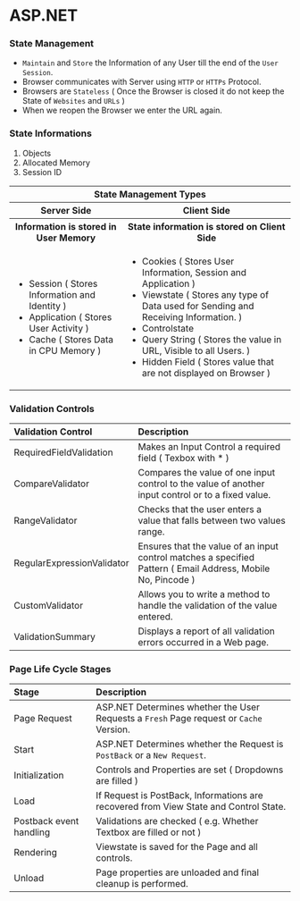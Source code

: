 # ASP.NET 

### State Management
- `Maintain` and `Store` the Information of any User till the end of the `User Session`.
- Browser communicates with Server using `HTTP` or `HTTPs` Protocol.
- Browsers are `Stateless` ( Once the Browser is closed it do not keep the State of `Websites` and `URLs` )
- When we reopen the Browser we enter the URL again.

### State Informations
1. Objects 
2. Allocated Memory
3. Session ID

<table>
  <tr><th colspan=2>State Management Types</th></tr>
  <tr><th>Server Side</th><th>Client Side</th></tr>
  <tr><th>Information is stored in User Memory</th><th>State information is stored on Client Side</th></tr>
  <tr>
    <td>
      <ul>
        <li>Session ( Stores Information and Identity )</li>
        <li>Application ( Stores User Activity )</li>
        <li>Cache ( Stores Data in CPU Memory )</li>
      </ul>
    </td>    
    <td>
      <ul>
        <li>Cookies ( Stores User Information, Session and Application )</li>
        <li>Viewstate ( Stores any type of Data used for Sending and Receiving Information. )</li>
        <li>Controlstate</li>
        <li>Query String ( Stores the value in URL, Visible to all Users. )</li>
        <li>Hidden Field ( Stores value that are not displayed on Browser )</li>
      </ul>
    </td>    
  </tr>
</table>

### Validation Controls
 
Validation Control |	Description
:--- | :---
RequiredFieldValidation |	Makes an Input Control a required field ( Texbox with * )
CompareValidator |	Compares the value of one input control to the value of another input control or to a fixed value.
RangeValidator |	Checks that the user enters a value that falls between two values range.
RegularExpressionValidator |	Ensures that the value of an input control matches a specified Pattern ( Email Address, Mobile No, Pincode )
CustomValidator |	Allows you to write a method to handle the validation of the value entered.
ValidationSummary |	Displays a report of all validation errors occurred in a Web page.

### Page Life Cycle Stages

Stage | Description
:--- | :---
Page Request | ASP.NET Determines whether the User Requests a `Fresh` Page request or `Cache` Version.
Start | ASP.NET Determines whether the Request is `PostBack` or a `New Request`.
Initialization | Controls and Properties are set ( Dropdowns are filled ) 
Load | If Request is PostBack, Informations are recovered from View State and Control State.
Postback event handling | Validations are checked ( e.g. Whether Textbox are filled or not )
Rendering | Viewstate is saved for the Page and all controls.
Unload |  Page properties are unloaded and final cleanup is performed.

